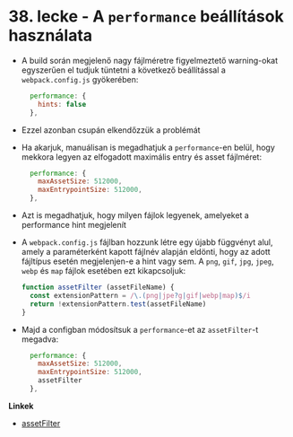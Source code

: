 # 38. lecke - A `performance` beállítások használata
- A build során megjelenő nagy fájlméretre figyelmeztető warning-okat egyszerűen el tudjuk tüntetni a következő beállítással a `webpack.config.js` gyökerében:

  ```javascript
    performance: {
      hints: false
    },
  ```

- Ezzel azonban csupán elkendőzzük a problémát
- Ha akarjuk, manuálisan is megadhatjuk a `performance`-en belül, hogy mekkora legyen az elfogadott maximális entry és asset fájlméret:

  ```javascript
    performance: {
      maxAssetSize: 512000,
      maxEntrypointSize: 512000,
    },
  ```

- Azt is megadhatjuk, hogy milyen fájlok legyenek, amelyeket a performance hint megjelenít
- A `webpack.config.js` fájlban hozzunk létre egy újabb függvényt alul, amely a paraméterként kapott fájlnév alapján eldönti, hogy az adott fájltípus esetén megjelenjen-e a hint vagy sem. A `png`, `gif`, `jpg`, `jpeg`, `webp` és `map` fájlok esetében ezt kikapcsoljuk:  

  ```javascript
  function assetFilter (assetFileName) {
    const extensionPattern = /\.(png|jpe?g|gif|webp|map)$/i
    return !extensionPattern.test(assetFileName)
  }
  ```

- Majd a configban módosítsuk a `performance`-et az `assetFilter`-t megadva:

  ```javascript
    performance: {
      maxAssetSize: 512000,
      maxEntrypointSize: 512000,
      assetFilter
    },
  ```

**Linkek** 
- [assetFilter](https://webpack.js.org/configuration/performance/#performanceassetfilter)
